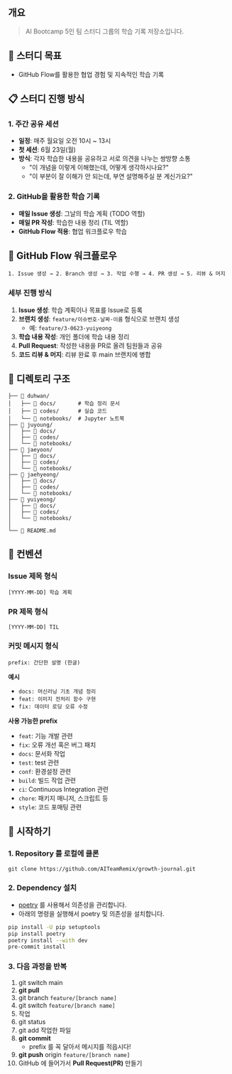 ## 개요

> AI Bootcamp 5인 팀 스터디 그룹의 학습 기록 저장소입니다.

## 🎯 스터디 목표

- GitHub Flow를 활용한 협업 경험 및 지속적인 학습 기록

## 📋 스터디 진행 방식

### 1. 주간 공유 세션

- **일정**: 매주 월요일 오전 10시 ~ 13시
- **첫 세션**: 6월 23일(월)
- **방식**: 각자 학습한 내용을 공유하고 서로 의견을 나누는 쌍방향 소통
    - "이 개념을 이렇게 이해했는데, 어떻게 생각하시나요?"
    - "이 부분이 잘 이해가 안 되는데, 부연 설명해주실 분 계신가요?"

### 2. GitHub을 활용한 학습 기록

- **매일 Issue 생성**: 그날의 학습 계획 (TODO 역할)
- **매일 PR 작성**: 학습한 내용 정리 (TIL 역할)
- **GitHub Flow 적용**: 협업 워크플로우 학습

## 🔄 GitHub Flow 워크플로우

```
1. Issue 생성 → 2. Branch 생성 → 3. 작업 수행 → 4. PR 생성 → 5. 리뷰 & 머지
```

### 세부 진행 방식

1. **Issue 생성**: 학습 계획이나 목표를 Issue로 등록
2. **브랜치 생성**: `feature/이슈번호-날짜-이름` 형식으로 브랜치 생성
    - 예: `feature/3-0623-yuiyeong`
3. **학습 내용 작성**: 개인 폴더에 학습 내용 정리
4. **Pull Request**: 작성한 내용을 PR로 올려 팀원들과 공유
5. **코드 리뷰 & 머지**: 리뷰 완료 후 main 브랜치에 병합

## 📁 디렉토리 구조

```
├── 📂 duhwan/
│   ├── 📂 docs/       # 학습 정리 문서
│   ├── 📂 codes/      # 실습 코드
│   └── 📂 notebooks/  # Jupyter 노트북
├── 📂 juyoung/
│   ├── 📂 docs/
│   ├── 📂 codes/
│   └── 📂 notebooks/
├── 📂 jaeyoon/
│   ├── 📂 docs/
│   ├── 📂 codes/
│   └── 📂 notebooks/
├── 📂 jaehyeong/
│   ├── 📂 docs/
│   ├── 📂 codes/
│   └── 📂 notebooks/
├── 📂 yuiyeong/
│   ├── 📂 docs/
│   ├── 📂 codes/
│   └── 📂 notebooks/
│
└── 📄 README.md
```

## 📝 컨벤션

### Issue 제목 형식

```
[YYYY-MM-DD] 학습 계획
```

### PR 제목 형식

```
[YYYY-MM-DD] TIL
```

### 커밋 메시지 형식

```
prefix: 간단한 설명 (한글)
```

**예시**

- `docs: 머신러닝 기초 개념 정리`
- `feat: 이미지 전처리 함수 구현`
- `fix: 데이터 로딩 오류 수정`

**사용 가능한 prefix**

- `feat`: 기능 개발 관련
- `fix`: 오류 개선 혹은 버그 패치
- `docs`: 문서화 작업
- `test`: test 관련
- `conf`: 환경설정 관련
- `build`: 빌드 작업 관련
- `ci`: Continuous Integration 관련
- `chore`: 패키지 매니저, 스크립트 등
- `style`: 코드 포매팅 관련

## 🚀 시작하기

### 1. Repository 를 로컬에 클론

```
git clone https://github.com/AITeamRemix/growth-journal.git
```

### 2. Dependency 설치

- [poetry](https://python-poetry.org/docs/) 를 사용해서 의존성을 관리합니다.
- 아래의 명령을 실행해서 poetry 및 의존성을 설치합니다.

```bash
pip install -U pip setuptools
pip install poetry
poetry install --with dev
pre-commit install
```

### 3. 다음 과정을 반복

1. git switch main
2. **git pull**
3. git branch `feature/[branch name]`
4. git switch `feature/[branch name]`
5. 작업
6. git status
7. git add 작업한 파일
8. **git commit**
    - prefix 를 꼭 달아서 메시지를 적읍시다!
9. **git push** origin `feature/[branch name]`
10. GitHub 에 들어가서 **Pull Request(PR)** 만들기
